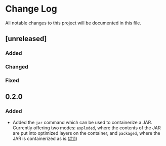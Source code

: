 # Change Log
All notable changes to this project will be documented in this file.

## [unreleased]

### Added

### Changed

### Fixed

## 0.2.0

### Added
- Added the `jar` command which can be used to containerize a JAR. Currently offering two modes: `exploded`, where the contents of the JAR are put into optimized layers on the container, and `packaged`, where the JAR is containerized as is.([#11](https://github.com/GoogleContainerTools/jib/projects/11))


